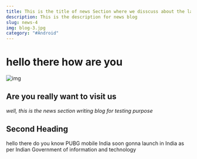 ```yaml
---
title: This is the title of news Section where we disscuss about the latest news & Updates
description: This is the description for news blog
slug: news-4
img: blog-3.jpg
category: "#Android"
---
```


# hello there how are you
![img](/resources/news-2.jpg)
## Are you really want to visit us
_well, this is the news section writing blog for testing purpose_

## Second Heading 

hello there do you know PUBG mobile India soon gonna launch in India as per Indian  Government of information and technology